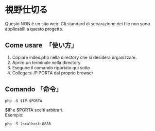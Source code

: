 # 視野仕切る

Questo NON è un sito web.
Gli standard di separazione dei file non sono applicabili a questo progetto.

## Come usare　「使い方」

1. Copiare index.php nella directory che si desidera organizzare.  
2. Aprire un terminale nella directory.
3. Eseguire il comando riportato qui sotto
4. Collegarsi $IP:$PORTA dal proprio browser

## Comando 「命令」

    php -S $IP:$PORTA

$IP e $PORTA scelti arbitrari.  
Esempio:

    php -S localhost:8888
